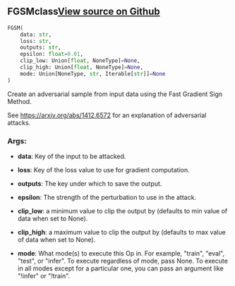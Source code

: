 ## FGSM<span class="tag">class</span><a class="sourcelink" href=https://github.com/fastestimator/fastestimator/blob/r1.2/fastestimator/op/tensorop/gradient/fgsm.py/#L32-L73>View source on Github</a>
```python
FGSM(
	data: str,
	loss: str,
	outputs: str,
	epsilon: float=0.01,
	clip_low: Union[float, NoneType]=None,
	clip_high: Union[float, NoneType]=None,
	mode: Union[NoneType, str, Iterable[str]]=None
)
```
Create an adversarial sample from input data using the Fast Gradient Sign Method.

See https://arxiv.org/abs/1412.6572 for an explanation of adversarial attacks.


<h3>Args:</h3>


* **data**: Key of the input to be attacked.

* **loss**: Key of the loss value to use for gradient computation.

* **outputs**: The key under which to save the output.

* **epsilon**: The strength of the perturbation to use in the attack.

* **clip_low**: a minimum value to clip the output by (defaults to min value of data when set to None).

* **clip_high**: a maximum value to clip the output by (defaults to max value of data when set to None).

* **mode**: What mode(s) to execute this Op in. For example, "train", "eval", "test", or "infer". To execute regardless of mode, pass None. To execute in all modes except for a particular one, you can pass an argument like "!infer" or "!train".

